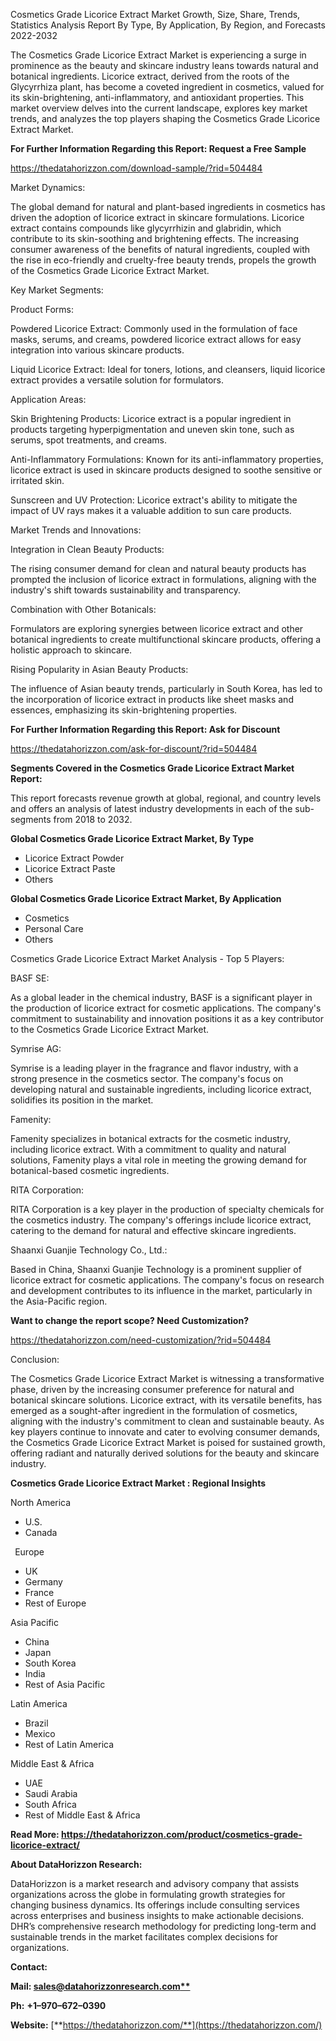 ﻿Cosmetics Grade Licorice Extract Market Growth, Size, Share, Trends, Statistics Analysis Report By Type, By Application, By Region, and Forecasts 2022-2032

The Cosmetics Grade Licorice Extract Market is experiencing a surge in prominence as the beauty and skincare industry leans towards natural and botanical ingredients. Licorice extract, derived from the roots of the Glycyrrhiza plant, has become a coveted ingredient in cosmetics, valued for its skin-brightening, anti-inflammatory, and antioxidant properties. This market overview delves into the current landscape, explores key market trends, and analyzes the top players shaping the Cosmetics Grade Licorice Extract Market.

**For Further Information Regarding this Report: Request a Free Sample**	

<https://thedatahorizzon.com/download-sample/?rid=504484>

Market Dynamics:

The global demand for natural and plant-based ingredients in cosmetics has driven the adoption of licorice extract in skincare formulations. Licorice extract contains compounds like glycyrrhizin and glabridin, which contribute to its skin-soothing and brightening effects. The increasing consumer awareness of the benefits of natural ingredients, coupled with the rise in eco-friendly and cruelty-free beauty trends, propels the growth of the Cosmetics Grade Licorice Extract Market.

Key Market Segments:

Product Forms:

Powdered Licorice Extract: Commonly used in the formulation of face masks, serums, and creams, powdered licorice extract allows for easy integration into various skincare products.

Liquid Licorice Extract: Ideal for toners, lotions, and cleansers, liquid licorice extract provides a versatile solution for formulators.

Application Areas:

Skin Brightening Products: Licorice extract is a popular ingredient in products targeting hyperpigmentation and uneven skin tone, such as serums, spot treatments, and creams.

Anti-Inflammatory Formulations: Known for its anti-inflammatory properties, licorice extract is used in skincare products designed to soothe sensitive or irritated skin.

Sunscreen and UV Protection: Licorice extract's ability to mitigate the impact of UV rays makes it a valuable addition to sun care products.

Market Trends and Innovations:

Integration in Clean Beauty Products:

The rising consumer demand for clean and natural beauty products has prompted the inclusion of licorice extract in formulations, aligning with the industry's shift towards sustainability and transparency.

Combination with Other Botanicals:

Formulators are exploring synergies between licorice extract and other botanical ingredients to create multifunctional skincare products, offering a holistic approach to skincare.

Rising Popularity in Asian Beauty Products:

The influence of Asian beauty trends, particularly in South Korea, has led to the incorporation of licorice extract in products like sheet masks and essences, emphasizing its skin-brightening properties.

**For Further Information Regarding this Report: Ask for Discount**

<https://thedatahorizzon.com/ask-for-discount/?rid=504484>

**Segments Covered in the Cosmetics Grade Licorice Extract Market Report:**

This report forecasts revenue growth at global, regional, and country levels and offers an analysis of latest industry developments in each of the sub-segments from 2018 to 2032.

**Global Cosmetics Grade Licorice Extract Market, By Type**

- Licorice Extract Powder
- Licorice Extract Paste
- Others

**Global Cosmetics Grade Licorice Extract Market, By Application**

- Cosmetics
- Personal Care
- Others

Cosmetics Grade Licorice Extract Market Analysis - Top 5 Players:

BASF SE:

As a global leader in the chemical industry, BASF is a significant player in the production of licorice extract for cosmetic applications. The company's commitment to sustainability and innovation positions it as a key contributor to the Cosmetics Grade Licorice Extract Market.

Symrise AG:

Symrise is a leading player in the fragrance and flavor industry, with a strong presence in the cosmetics sector. The company's focus on developing natural and sustainable ingredients, including licorice extract, solidifies its position in the market.

Famenity:

Famenity specializes in botanical extracts for the cosmetic industry, including licorice extract. With a commitment to quality and natural solutions, Famenity plays a vital role in meeting the growing demand for botanical-based cosmetic ingredients.

RITA Corporation:

RITA Corporation is a key player in the production of specialty chemicals for the cosmetics industry. The company's offerings include licorice extract, catering to the demand for natural and effective skincare ingredients.

Shaanxi Guanjie Technology Co., Ltd.:

Based in China, Shaanxi Guanjie Technology is a prominent supplier of licorice extract for cosmetic applications. The company's focus on research and development contributes to its influence in the market, particularly in the Asia-Pacific region.

**Want to change the report scope? Need Customization?**

<https://thedatahorizzon.com/need-customization/?rid=504484>

Conclusion:

The Cosmetics Grade Licorice Extract Market is witnessing a transformative phase, driven by the increasing consumer preference for natural and botanical skincare solutions. Licorice extract, with its versatile benefits, has emerged as a sought-after ingredient in the formulation of cosmetics, aligning with the industry's commitment to clean and sustainable beauty. As key players continue to innovate and cater to evolving consumer demands, the Cosmetics Grade Licorice Extract Market is poised for sustained growth, offering radiant and naturally derived solutions for the beauty and skincare industry.

**Cosmetics Grade Licorice Extract Market : Regional Insights**

North America

- U.S.
- Canada

` `Europe

- UK
- Germany
- France
- Rest of Europe

Asia Pacific

- China
- Japan
- South Korea
- India
- Rest of Asia Pacific

Latin America

- Brazil
- Mexico
- Rest of Latin America

Middle East & Africa

- UAE
- Saudi Arabia
- South Africa
- Rest of Middle East & Africa

**Read More: <https://thedatahorizzon.com/product/cosmetics-grade-licorice-extract/>**

**About DataHorizzon Research:**

DataHorizzon is a market research and advisory company that assists organizations across the globe in formulating growth strategies for changing business dynamics. Its offerings include consulting services across enterprises and business insights to make actionable decisions. DHR’s comprehensive research methodology for predicting long-term and sustainable trends in the market facilitates complex decisions for organizations.

**Contact:**

**Mail: [sales@datahorizzonresearch.com**](mailto:sales@datahorizzonresearch.com)**

**Ph:** **+1–970–672–0390**

**Website:** [**https://thedatahorizzon.com/**](https://thedatahorizzon.com/)

